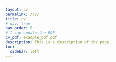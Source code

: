 ```yaml
---
layout: cv
permalink: /cv/
title: cv
# nav: true
nav_order: 5
# I can update the PDF
cv_pdf: example_pdf.pdf
description: This is a description of the page.
toc:
  sidebar: left
---
```

